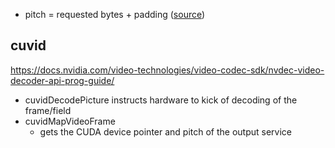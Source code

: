 - pitch = requested bytes + padding ([source](https://stackoverflow.com/a/16119944))

## cuvid
https://docs.nvidia.com/video-technologies/video-codec-sdk/nvdec-video-decoder-api-prog-guide/

- cuvidDecodePicture instructs hardware to kick of decoding of the frame/field
- cuvidMapVideoFrame
	- gets the CUDA device pointer and pitch of the output service